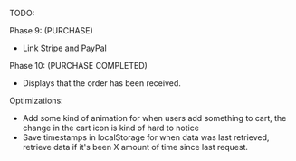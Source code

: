 TODO:

Phase 9:
(PURCHASE)

- Link Stripe and PayPal

Phase 10:
(PURCHASE COMPLETED)

- Displays that the order has been received.

Optimizations:

- Add some kind of animation for when users add something to cart, the change in the cart icon is kind of hard to notice
- Save timestamps in localStorage for when data was last retrieved, retrieve data if it's been X amount of time since last request.
